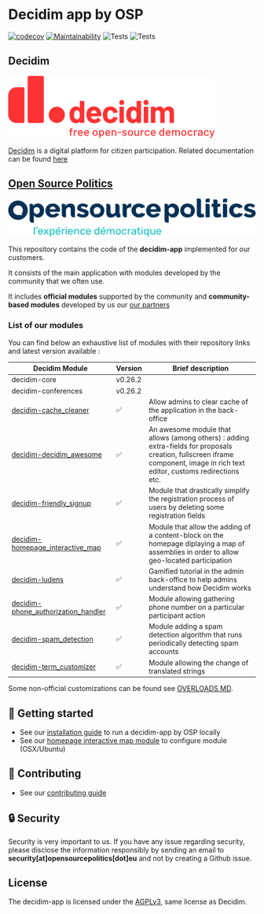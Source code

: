 # Decidim app by OSP
[![codecov](https://codecov.io/gh/OpenSourcePolitics/decidim-app/branch/master/graph/badge.svg?token=VDQ3ORQLN6)](https://codecov.io/gh/OpenSourcePolitics/decidim-app)
[![Maintainability](https://api.codeclimate.com/v1/badges/f5abcda931760d6ee65d/maintainability)](https://codeclimate.com/github/OpenSourcePolitics/decidim-app/maintainability)
![Tests](https://github.com/OpenSourcePolitics/decidim-app/actions/workflows/deploy_production.yml/badge.svg?branch=master)
![Tests](https://github.com/OpenSourcePolitics/decidim-app/actions/workflows/tests.yml/badge.svg?branch=master)

## Decidim
![](./docs/decidim-logo-claim.svg)

[Decidim](https://github.com/decidim/decidim) is a digital platform for citizen participation. Related documentation can be found [here](https://docs.decidim.org)

## [Open Source Politics](https://opensourcepolitics.eu/) 
![Open Source Politics](./docs/open-source-politics.svg)

This repository contains the code of the **decidim-app** implemented for our customers.

It consists of the main application with modules developed by the community that we often use.

It includes **official modules** supported by the community and **community-based modules** developed by us our [our partners](https://github.com/decidim-ice)

### List of our modules

You can find below an exhaustive list of modules with their repository links and latest version available :

| Decidim Module                      | Version |             Brief description                                    |
|-------------------------------------|---------|------------------------------------------------------------------|
| decidim-core                        | v0.26.2 |
| decidim-conferences                 | v0.26.2 |
| [decidim-cache_cleaner](https://github.com/OpenSourcePolitics/decidim-module-cache_cleaner)               | ✅      |Allow admins to clear cache of the application in the back-office|
| [decidim-decidim_awesome](https://github.com/decidim-ice/decidim-module-decidim_awesome)             | ✅      |An awesome module that allows (among others) : adding extra-fields for proposals creation, fullscreen iframe component, image in rich text editor, customs redirections etc. |
| [decidim-friendly_signup](https://github.com/OpenSourcePolitics/decidim-module-friendly_signup)             | ✅      |Module that drastically simplify the registration process of users by deleting some registration fields|
| [decidim-homepage_interactive_map](https://github.com/OpenSourcePolitics/decidim-module-homepage_interactive_map)    | ✅      |Module that allow the adding of a content-block on the homepage diplaying a map of assemblies in order to allow geo-located participation |
| [decidim-ludens](https://github.com/OpenSourcePolitics/decidim-ludens)                      | ✅      |Gamified tutorial in the admin back-office to help admins understand how Decidim works|
| [decidim-phone_authorization_handler](https://github.com/OpenSourcePolitics/decidim-module_phone_authorization_handler) | ✅      |Module allowing gathering phone number on a particular participant action|
| [decidim-spam_detection](https://github.com/OpenSourcePolitics/decidim-spam_detection)              | ✅      |Module adding a spam detection algorithm that runs periodically detecting spam accounts|
| [decidim-term_customizer](https://github.com/mainio/decidim-module-term_customizer)             | ✅      |Module allowing the change of translated strings |


Some non-official customizations can be found see [OVERLOADS.MD](./OVERLOADS.md).

## 🚀 Getting started
- See our [installation guide](./docs/GETTING_STARTED.md) to run a decidim-app by OSP locally
- See our [homepage interactive map module](./docs/HOMEPAGE_INTERACTIVE_MAP.md) to configure module (OSX/Ubuntu)

## 👋 Contributing
- See our [contributing guide](./docs/CONTRIBUTING.md)

## 🔒 Security
Security is very important to us. If you have any issue regarding security, please disclose the information responsibly by sending an email to **security[at]opensourcepolitics[dot]eu** and not by creating a Github issue. 

## License
The decidim-app is licensed under the [AGPLv3](./LICENSE-AGPLV3.txt), same license as Decidim.

